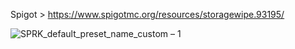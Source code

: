 Spigot > https://www.spigotmc.org/resources/storagewipe.93195/

![SPRK_default_preset_name_custom – 1](https://user-images.githubusercontent.com/52797753/121708260-04b98f00-caf5-11eb-9bfd-084a55c7b3b1.png)
